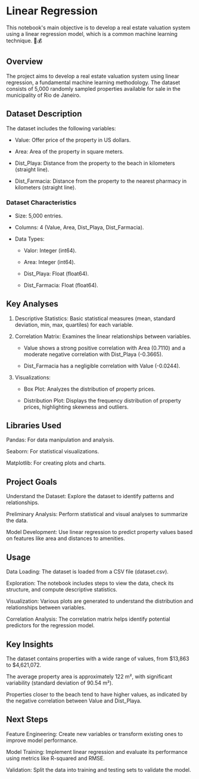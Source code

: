 # Linear Regression

This notebook's main objective is to develop a real estate valuation system using a linear regression model, which is a common machine learning technique. 🏡💰

## Overview
The project aims to develop a real estate valuation system using linear regression, a fundamental machine learning methodology. The dataset consists of 5,000 randomly sampled properties available for sale in the municipality of Rio de Janeiro.

## Dataset Description
The dataset includes the following variables:

* Value: Offer price of the property in US dollars.

* Area: Area of the property in square meters.

* Dist_Playa: Distance from the property to the beach in kilometers (straight line).

* Dist_Farmacia: Distance from the property to the nearest pharmacy in kilometers (straight line).

### Dataset Characteristics
* Size: 5,000 entries.

* Columns: 4 (Value, Area, Dist_Playa, Dist_Farmacia).

* Data Types:
    * Valor: Integer (int64).

    * Area: Integer (int64).

    * Dist_Playa: Float (float64).

    * Dist_Farmacia: Float (float64).

## Key Analyses
1. Descriptive Statistics: Basic statistical measures (mean, standard deviation, min, max, quartiles) for each variable.

2. Correlation Matrix: Examines the linear relationships between variables.

    * Value shows a strong positive correlation with Area (0.7110) and a moderate negative correlation with Dist_Playa (-0.3665).

    * Dist_Farmacia has a negligible correlation with Value (-0.0244).

3. Visualizations:

    * Box Plot: Analyzes the distribution of property prices.

    * Distribution Plot: Displays the frequency distribution of property prices, highlighting skewness and outliers.

## Libraries Used
Pandas: For data manipulation and analysis.

Seaborn: For statistical visualizations.

Matplotlib: For creating plots and charts.

## Project Goals
Understand the Dataset: Explore the dataset to identify patterns and relationships.

Preliminary Analysis: Perform statistical and visual analyses to summarize the data.

Model Development: Use linear regression to predict property values based on features like area and distances to amenities.

## Usage
Data Loading: The dataset is loaded from a CSV file (dataset.csv).

Exploration: The notebook includes steps to view the data, check its structure, and compute descriptive statistics.

Visualization: Various plots are generated to understand the distribution and relationships between variables.

Correlation Analysis: The correlation matrix helps identify potential predictors for the regression model.

## Key Insights
The dataset contains properties with a wide range of values, from $13,863 to $4,621,072.

The average property area is approximately 122 m², with significant variability (standard deviation of 90.54 m²).

Properties closer to the beach tend to have higher values, as indicated by the negative correlation between Value and Dist_Playa.

## Next Steps
Feature Engineering: Create new variables or transform existing ones to improve model performance.

Model Training: Implement linear regression and evaluate its performance using metrics like R-squared and RMSE.

Validation: Split the data into training and testing sets to validate the model.
